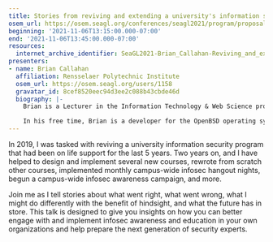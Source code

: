```yaml
---
title: Stories from reviving and extending a university's information security program
osem_url: https://osem.seagl.org/conferences/seagl2021/program/proposals/846
beginning: '2021-11-06T13:15:00.000-07:00'
end: '2021-11-06T13:45:00.000-07:00'
resources:
  internet_archive_identifier: SeaGL2021-Brian_Callahan-Reviving_and_extending_a_universitys_infosec_program
presenters:
- name: Brian Callahan
  affiliation: Rensselaer Polytechnic Institute
  osem_url: https://osem.seagl.org/users/1158
  gravatar_id: 8cef8520eec94d3ee2c088b43cbde46d
  biography: |-
    Brian is a Lecturer in the Information Technology & Web Science program at Rensselaer Polytechnic Institute in Troy, NY. He oversees the program's graduate and undergraduate information security concentrations. He teaches courses in information security and web science, and researches cybersecurity pedagogy, digital humanities collaborative software, issues of identity and representation in technology, and the development of amateur radio communications protocols.

    In his free time, Brian is a developer for the OpenBSD operating system. In a previous life, he was a classically trained professional bassoonist and contrabassoonist. He still enjoys performing with local orchestras as often as he can.
---
```


In 2019, I was tasked with reviving a university information security program that had been on life support for the last 5 years. Two years on, and I have helped to design and implement several new courses, rewrote from scratch other courses, implemented monthly campus-wide infosec hangout nights, begun a campus-wide infosec awareness campaign, and more.

Join me as I tell stories about what went right, what went wrong, what I might do differently with the benefit of hindsight, and what the future has in store. This talk is designed to give you insights on how you can better engage with and implement infosec awareness and education in your own organizations and help prepare the next generation of security experts.
